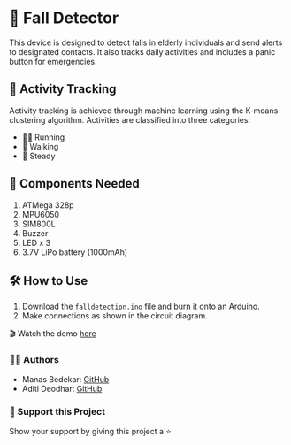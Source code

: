 # 🚨 Fall Detector

This device is designed to detect falls in elderly individuals and send alerts to designated contacts. It also tracks daily activities and includes a panic button for emergencies.

## 🏃 Activity Tracking
Activity tracking is achieved through machine learning using the K-means clustering algorithm. Activities are classified into three categories:
- 🏃‍♂️ Running
- 🚶 Walking
- 🛌 Steady

## 🔧 Components Needed
1. ATMega 328p
2. MPU6050
3. SIM800L
4. Buzzer
5. LED x 3
6. 3.7V LiPo battery (1000mAh)

## 🛠️ How to Use
1. Download the `falldetection.ino` file and burn it onto an Arduino.
2. Make connections as shown in the circuit diagram.

🎬 Watch the demo [here](https://youtu.be/0tKPvPf4nS8)

### 👩‍💻 Authors
- Manas Bedekar: [GitHub](https://github.com/manasbede)
- Aditi Deodhar: [GitHub](https://github.com/deodharaditi)

### 🌟 Support this Project
Show your support by giving this project a :star:
